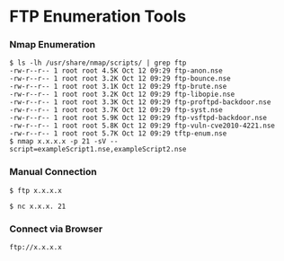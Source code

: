 # FTP Enumeration Tools

### Nmap Enumeration
```
$ ls -lh /usr/share/nmap/scripts/ | grep ftp
-rw-r--r-- 1 root root 4.5K Oct 12 09:29 ftp-anon.nse
-rw-r--r-- 1 root root 3.2K Oct 12 09:29 ftp-bounce.nse
-rw-r--r-- 1 root root 3.1K Oct 12 09:29 ftp-brute.nse
-rw-r--r-- 1 root root 3.2K Oct 12 09:29 ftp-libopie.nse
-rw-r--r-- 1 root root 3.3K Oct 12 09:29 ftp-proftpd-backdoor.nse
-rw-r--r-- 1 root root 3.7K Oct 12 09:29 ftp-syst.nse
-rw-r--r-- 1 root root 5.9K Oct 12 09:29 ftp-vsftpd-backdoor.nse
-rw-r--r-- 1 root root 5.8K Oct 12 09:29 ftp-vuln-cve2010-4221.nse
-rw-r--r-- 1 root root 5.7K Oct 12 09:29 tftp-enum.nse
$ nmap x.x.x.x -p 21 -sV --script=exampleScript1.nse,exampleScript2.nse
```
### Manual Connection
```
$ ftp x.x.x.x
```
```
$ nc x.x.x. 21
```
### Connect via Browser
```
ftp://x.x.x.x
```